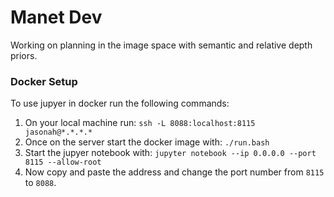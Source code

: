 # Manet Dev

Working on planning in the image space with semantic and relative depth priors.

### Docker Setup

To use jupyer in docker run the following commands:
1. On your local machine run: ```ssh -L 8088:localhost:8115 jasonah@*.*.*.*```
2. Once on the server start the docker image with: ```./run.bash```
3. Start the jupyer notebook with: ```jupyter notebook --ip 0.0.0.0 --port 8115 --allow-root```
4. Now copy and paste the address and change the port number from `8115` to `8088`.
